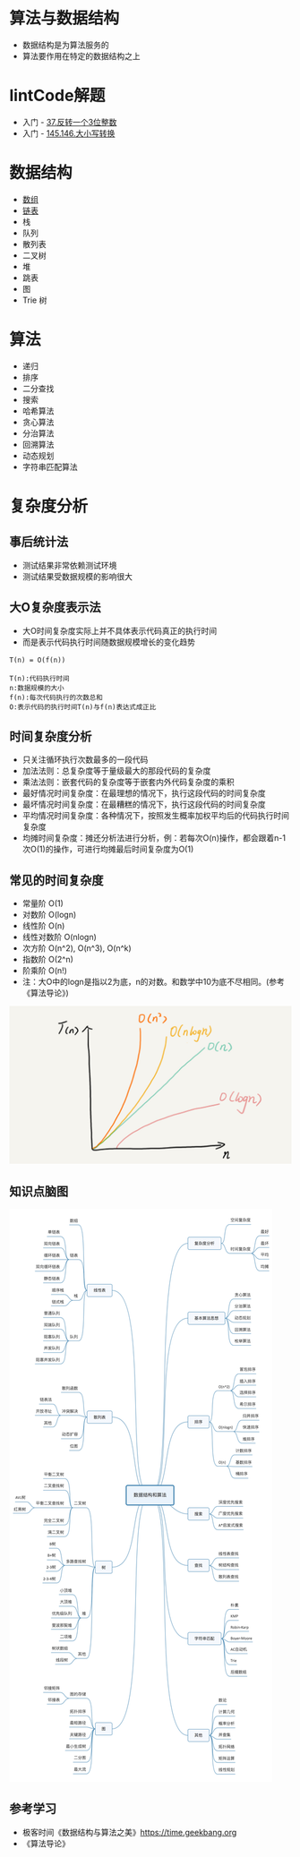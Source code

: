 # 算法与数据结构

+ 数据结构是为算法服务的  
+ 算法要作用在特定的数据结构之上

# lintCode解题
+ 入门 - [37.反转一个3位整数](src/main/java/com/ziheng733/algorithms/lintcode/NumReverseHelper.java)
+ 入门 - [145.146.大小写转换](src/main/java/com/ziheng733/algorithms/lintcode/CaseConversion.java)


# 数据结构
+ [数组](array)
+ [链表](linkedlist)
+ 栈
+ 队列
+ 散列表
+ 二叉树
+ 堆
+ 跳表
+ 图
+ Trie 树

# 算法
+ 递归
+ 排序
+ 二分查找
+ 搜索
+ 哈希算法
+ 贪心算法
+ 分治算法
+ 回溯算法
+ 动态规划
+ 字符串匹配算法

# 复杂度分析

## 事后统计法
+ 测试结果非常依赖测试环境
+ 测试结果受数据规模的影响很大

## 大O复杂度表示法
+ 大O时间复杂度实际上并不具体表示代码真正的执行时间  
+ 而是表示代码执行时间随数据规模增长的变化趋势
```
T(n) = O(f(n))

T(n):代码执行时间
n:数据规模的大小
f(n):每次代码执行的次数总和
O:表示代码的执行时间T(n)与f(n)表达式成正比
```

## 时间复杂度分析
+ 只关注循环执行次数最多的一段代码
+ 加法法则：总复杂度等于量级最大的那段代码的复杂度
+ 乘法法则：嵌套代码的复杂度等于嵌套内外代码复杂度的乘积
+ 最好情况时间复杂度：在最理想的情况下，执行这段代码的时间复杂度
+ 最坏情况时间复杂度：在最糟糕的情况下，执行这段代码的时间复杂度
+ 平均情况时间复杂度：各种情况下，按照发生概率加权平均后的代码执行时间复杂度
+ 均摊时间复杂度：摊还分析法进行分析，例：若每次O(n)操作，都会跟着n-1次O(1)的操作，可进行均摊最后时间复杂度为O(1)


## 常见的时间复杂度
+ 常量阶 O(1)
+ 对数阶 O(logn)
+ 线性阶 O(n)
+ 线性对数阶 O(nlogn)
+ 次方阶 O(n^2), O(n^3), O(n^k) 
+ 指数阶 O(2^n)
+ 阶乘阶 O(n!)
+ 注：大O中的logn是指以2为底，n的对数。和数学中10为底不尽相同。(参考《算法导论》)

![时间复杂度函数图](src/main/resources/img/xy.jpg)

## 知识点脑图
![知识点脑图](src/main/resources/img/all.jpg)

## 参考学习
+ 极客时间《数据结构与算法之美》https://time.geekbang.org
+ 《算法导论》
